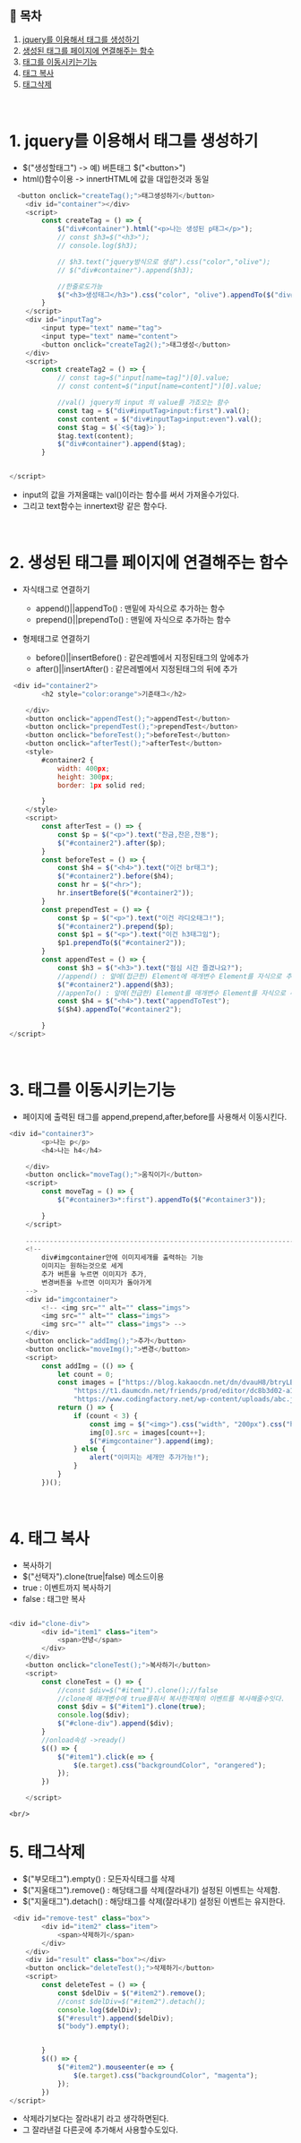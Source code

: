 ## 🔖 목차
1. [jquery를 이용해서 태그를 생성하기](#1-jquery를-이용해서-태그를-생성하기)<br/>
2. [생성된 태그를 페이지에 연결해주는 함수](#2-생성된-태그를-페이지에-연결해주는-함수)<br/>
3. [태그를 이동시키는기능](#3-태그를-이동시키는기능)<br/>
4. [태그 복사](#4-태그-복사)<br/>
5. [태그삭제](#5-태그삭제)<br/>



<br/>


# 1. jquery를 이용해서 태그를 생성하기

- $("생성할태그") -> 예) 버튼태그 $("&lt;button&gt;")
- html()함수이용 -> innertHTML에 값을 대입한것과 동일

```javascript
  <button onclick="createTag();">태그생성하기</button>
    <div id="container"></div>
    <script>
        const createTag = () => {
            $("div#container").html("<p>나는 생성된 p태그</p>");
            // const $h3=$("<h3>");
            // console.log($h3);                

            // $h3.text("jquery방식으로 생성").css("color","olive");
            // $("div#container").append($h3);

            //한줄로도가능
            $("<h3>생성태그</h3>").css("color", "olive").appendTo($("div#container"));
        }   
    </script>
    <div id="inputTag">
        <input type="text" name="tag">
        <input type="text" name="content">
        <button onclick="createTag2();">태그생성</button>
    </div>
    <script>
        const createTag2 = () => {
            // const tag=$("input[name=tag]")[0].value;
            // const content=$("input[name=content]")[0].value;

            //val() jquery의 input 의 value를 가죠오는 함수
            const tag = $("div#inputTag>input:first").val();
            const content = $("div#inputTag>input:even").val();
            const $tag = $(`<${tag}>`);
            $tag.text(content);
            $("div#container").append($tag);
        }


</script>

```

- input의 값을 가져올떄는 val()이라는 함수를 써서 가져올수가있다.
- 그리고 text함수는 innertext랑 같은 함수다.

<br/>


# 2. 생성된 태그를 페이지에 연결해주는 함수

- 자식태그로 연결하기

  - append()||appendTo() : 맨밑에 자식으로 추가하는 함수
  - prepend()||prependTo() : 맨밑에 자식으로 추가하는 함수

- 형제태그로 연결하기

  - before()||insertBefore() : 같은레벨에서 지정된태그의 앞에추가
  - after()||insertAfter() : 같은레벨에서 지정된태그의 뒤에 추가

```javascript
 <div id="container2">
        <h2 style="color:orange">기준태그</h2>

    </div>
    <button onclick="appendTest();">appendTest</button>
    <button onclick="prependTest();">prependTest</button>
    <button onclick="beforeTest();">beforeTest</button>
    <button onclick="afterTest();">afterTest</button>
    <style>
        #container2 {
            width: 400px;
            height: 300px;
            border: 1px solid red;

        }
    </style>
    <script>
        const afterTest = () => {
            const $p = $("<p>").text("찬금,찬은,찬동");
            $("#container2").after($p);
        }
        const beforeTest = () => {
            const $h4 = $("<h4>").text("이건 br태그");
            $("#container2").before($h4);
            const hr = $("<hr>");
            hr.insertBefore($("#container2"));
        }
        const prependTest = () => {
            const $p = $("<p>").text("이건 라디오태그!");
            $("#container2").prepend($p);
            const $p1 = $("<p>").text("이건 h3태그임");
            $p1.prependTo($("#container2"));
        }
        const appendTest = () => {
            const $h3 = $("<h3>").text("점심 시간 즐겼나요?");
            //append() : 앞에(접근한) Element에 매개변수 Element를 자식으로 추가함
            $("#container2").append($h3);
            //appenTo() : 앞에(전급한) Element를 매개변수 Element를 자식으로 추가함.
            const $h4 = $("<h4>").text("appendToTest");
            $($h4).appendTo("#container2");

        }
</script>
```

<br/>

# 3. 태그를 이동시키는기능

-  페이지에 출력된 태그를 append,prepend,after,before를 사용해서 이동시킨다.

```javascript
<div id="container3">
        <p>나는 p</p>
        <h4>나는 h4</h4>

    </div>
    <button onclick="moveTag();">움직이기</button>
    <script>
        const moveTag = () => {
            $("#container3>*:first").appendTo($("#container3"));

        }
    </script>
    
    ----------------------------------------------------------------------
    <!-- 
        div#imgcontainer안에 이미지세개를 출력하는 기능 
        이미지는 원하는것으로 세게
        추가 버튼을 누르면 이미지가 추가,
        변경버튼을 누르면 이미지가 돌아가게
    -->
    <div id="imgcontainer">
        <!-- <img src="" alt="" class="imgs">
        <img src="" alt="" class="imgs">
        <img src="" alt="" class="imgs"> -->
    </div>
    <button onclick="addImg();">추가</button>
    <button onclick="moveImg();">변경</button>
    <script>
        const addImg = (() => {
            let count = 0;
            const images = ["https://blog.kakaocdn.net/dn/dvauH8/btryLBf5cms/qygv3eoP2UMQEq1v9VqekK/img.png",
                "https://t1.daumcdn.net/friends/prod/editor/dc8b3d02-a15a-4afa-a88b-989cf2a50476.jpg",
                "https://www.codingfactory.net/wp-content/uploads/abc.jpg"];
            return () => {
                if (count < 3) {
                    const img = $("<img>").css("width", "200px").css("height", "200px");
                    img[0].src = images[count++];
                    $("#imgcontainer").append(img);
                } else {
                    alert("이미지는 세개만 추가가능!");
                }
            }
        })();
```


<br/>

# 4. 태그 복사

- 복사하기
- $("선택자").clone(true|false) 메소드이용
- true : 이벤트까지 복사하기
- false : 태그만 복사


```javascript

<div id="clone-div">
        <div id="item1" class="item">
            <span>안녕</span>
        </div>
    </div>
    <button onclick="cloneTest();">복사하기</button>
    <script>
        const cloneTest = () => {
            //const $div=$("#item1").clone();//false
            //clone에 매개변수에 true를줘서 복사한객체의 이벤트를 복사해줄수잇다.
            const $div = $("#item1").clone(true);
            console.log($div);
            $("#clone-div").append($div);
        }
        //onload속성 ->ready()
        $(() => {
            $("#item1").click(e => {
                $(e.target).css("backgroundColor", "orangered");
            });
        })

    </script>
```
    
    <br/>


# 5. 태그삭제

- $("부모태그").empty() : 모든자식태그를 삭제
- $("지울태그").remove() : 해당태그를 삭제(잘라내기) 설정된 이벤트는 삭제함.
- $("지울태그").detach() : 해당태그를 삭제(잘라내기) 설정된 이벤트는 유지한다.


```javascript
 <div id="remove-test" class="box">
        <div id="item2" class="item">
            <span>삭제하기</span>
        </div>
    </div>
    <div id="result" class="box"></div>
    <button onclick="deleteTest();">삭제하기</button>
    <script>
        const deleteTest = () => {
            const $delDiv = $("#item2").remove();
            //const $delDiv=$("#item2").detach();
            console.log($delDiv);
            $("#result").append($delDiv);
            $("body").empty();


        }
        $(() => {
            $("#item2").mouseenter(e => {
                $(e.target).css("backgroundColor", "magenta");
            });
        })
</script>
```

- 삭제라기보다는 잘라내기 라고 생각하면된다.
- 그 잘라낸걸 다른곳에 추가해서 사용할수도있다.



<br/>

























